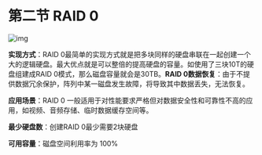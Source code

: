 # 第二节 RAID 0

![img](https://pic3.zhimg.com/80/v2-966328e1dc9a4ac98d9f657766f9e90f_720w.jpg)

**实现方式**：RAID 0最简单的实现方式就是把多块同样的硬盘串联在一起创建一个大的逻辑硬盘。最大优点就是可以整倍的提高硬盘的容量。如使用了三块10T的硬盘组建成RAID 0模式，那么磁盘容量就会是30TB。**RAID 0数据恢复**：由于不提供数据冗余保护，阵列中某一磁盘发生故障，将导致其中数据丢失，无法恢复。

**应用场景**：RAID 0 一般适用于对性能要求严格但对数据安全性和可靠性不高的应用，如视频、音频存储、临时数据缓存空间等。

**最少硬盘数**：创建RAID 0最少需要2块硬盘

**可用容量**：磁盘空间利用率为 100%
